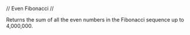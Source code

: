 // Even Fibonacci //

Returns the sum of all the even numbers in the Fibonacci sequence up to 4,000,000.
